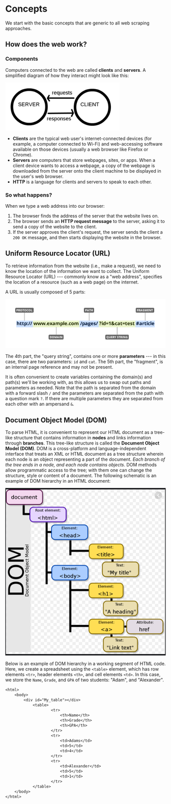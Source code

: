 


# Concepts
We start with the basic concepts that are generic to all web scraping approaches.

## How does the web work?

### Components

Computers connected to the web are called **clients** and **servers**. A simplified diagram of how they interact might look like this:

![](images/intro/client_server.png)

* **Clients** are the typical web user's internet-connected devices (for example, a computer connected to Wi-Fi) and web-accessing software available on those devices (usually a web browser like Firefox or Chrome).
* **Servers** are computers that store webpages, sites, or apps. When a client device wants to access a webpage, a copy of the webpage is downloaded from the server onto the client machine to be displayed in the user's web browser.
* **HTTP** is a language for clients and servers to speak to each other.

### So what happens?

When we type a web address into our browser:

1. The browser finds the address of the server that the website lives on.
2. The browser sends an **HTTP request message** to the server, asking it to send a copy of the website to the client. 
3. If the server approves the client's request, the server sends the client a `200 OK` message, and then starts displaying the website in the browser.

## Uniform Resource Locator (URL)
To retrieve information from the website (i.e., make a request), we need to know the location of the information we want to collect. The Uniform Resource Locator (URL) --- commonly know as a "web address", specifies the location of a resource (such as a web page) on the internet.

A URL is usually composed of 5 parts:

![](images/intro/URL.png)

The 4th part, the "query string", contains one or more **parameters** --- in this case, there are two parameters: `id` and `cat`. The 5th part, the "fragment", is an internal page reference and may not be present.

It is often convenient to create variables containing the domain(s) and path(s) we'll be working with, as this allows us to swap out paths and parameters as needed. Note that the path is separated from the domain with a forward slash `/` and the parameters are separated from the path with a question mark `?`. If there are multiple parameters they are separated from each other with an ampersand `&`.

## Document Object Model (DOM)

To parse HTML, it is convenient to represent our HTML document as a tree-like structure that contains information in **nodes** and links information through **branches**. This tree-like structure is called the **Document Object Model (DOM)**. DOM is a cross-platform and language-independent interface that treats an XML or HTML document as a tree structure wherein each node is an object representing a part of the document. *Each branch of the tree ends in a node, and each node contains objects*. DOM methods allow programmatic access to the tree; with them one can change the structure, style or content of a document. The following schematic is an example of DOM hierarchy in an HTML document:

![](images/intro/DOM.png)

Below is an example of DOM hierarchy in a working segment of HTML code. Here, we create a spreadsheet using the `<table>` element, which has row elements `<tr>`, header elements `<th>`, and cell elements `<td>`. In this case, we store the `Name`, `Grade`, and `GPA` of two students: "Adam", and "Alexander".

```
<html>
    <body>
        <div id="My_table"></div>
            <table>
                    <tr>
                        <th>Name</th>
                        <th>Grade</th>
                        <th>GPA</th>
                    </tr>
                    <tr>
                        <td>Adams</td>
                        <td>5</td>
                        <td>4</td>
                    </tr>
                    <tr>
                        <td>Alexander</td>
                        <td>5</td>
                        <td>1</td>
                    </tr>
            </table>
    </body>
</html>
```

